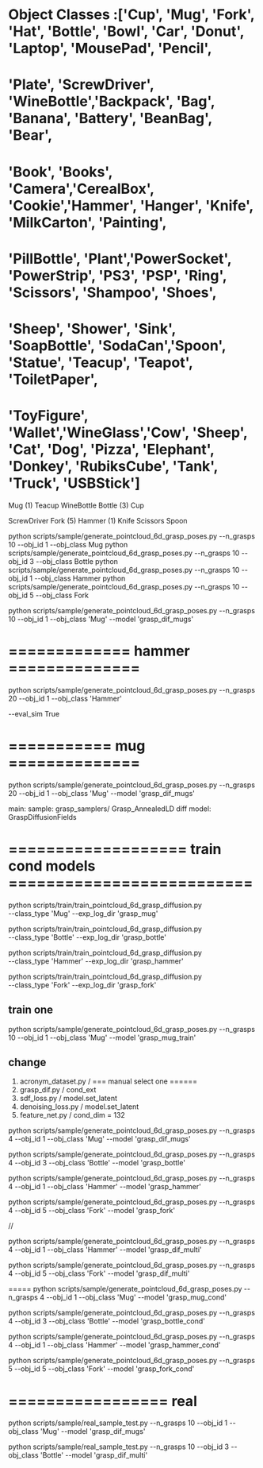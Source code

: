 
# Object Classes :['Cup', 'Mug', 'Fork', 'Hat', 'Bottle', 'Bowl', 'Car', 'Donut', 'Laptop', 'MousePad', 'Pencil',
# 'Plate', 'ScrewDriver', 'WineBottle','Backpack', 'Bag', 'Banana', 'Battery', 'BeanBag', 'Bear',
# 'Book', 'Books', 'Camera','CerealBox', 'Cookie','Hammer', 'Hanger', 'Knife', 'MilkCarton', 'Painting',
# 'PillBottle', 'Plant','PowerSocket', 'PowerStrip', 'PS3', 'PSP', 'Ring', 'Scissors', 'Shampoo', 'Shoes',
# 'Sheep', 'Shower', 'Sink', 'SoapBottle', 'SodaCan','Spoon', 'Statue', 'Teacup', 'Teapot', 'ToiletPaper',
# 'ToyFigure', 'Wallet','WineGlass','Cow', 'Sheep', 'Cat', 'Dog', 'Pizza', 'Elephant', 'Donkey', 'RubiksCube', 'Tank', 'Truck', 'USBStick']



Mug (1)
Teacup
WineBottle
Bottle (3)
Cup


ScrewDriver
Fork (5)
Hammer (1)
Knife
Scissors
Spoon



python scripts/sample/generate_pointcloud_6d_grasp_poses.py --n_grasps 10 --obj_id 1 --obj_class Mug
python scripts/sample/generate_pointcloud_6d_grasp_poses.py --n_grasps 10 --obj_id 3 --obj_class Bottle
python scripts/sample/generate_pointcloud_6d_grasp_poses.py --n_grasps 10 --obj_id 1 --obj_class Hammer
python scripts/sample/generate_pointcloud_6d_grasp_poses.py --n_grasps 10 --obj_id 5 --obj_class Fork


python scripts/sample/generate_pointcloud_6d_grasp_poses.py --n_grasps 10 --obj_id 1 --obj_class 'Mug' --model 'grasp_dif_mugs'



# ============= hammer ==============
python scripts/sample/generate_pointcloud_6d_grasp_poses.py --n_grasps 20 --obj_id 1 --obj_class 'Hammer' 


--eval_sim True

# =========== mug ==============
python scripts/sample/generate_pointcloud_6d_grasp_poses.py --n_grasps 20 --obj_id 1 --obj_class 'Mug' --model 'grasp_dif_mugs'





main: 
sample: grasp_samplers/ Grasp_AnnealedLD
diff model: GraspDiffusionFields



# =================== train cond models ==========================
python scripts/train/train_pointcloud_6d_grasp_diffusion.py \
--class_type 'Mug' --exp_log_dir 'grasp_mug'

python scripts/train/train_pointcloud_6d_grasp_diffusion.py \
--class_type 'Bottle' --exp_log_dir 'grasp_bottle'

python scripts/train/train_pointcloud_6d_grasp_diffusion.py \
--class_type 'Hammer' --exp_log_dir 'grasp_hammer'

python scripts/train/train_pointcloud_6d_grasp_diffusion.py \
--class_type 'Fork' --exp_log_dir 'grasp_fork'

## train one

python scripts/sample/generate_pointcloud_6d_grasp_poses.py --n_grasps 10 --obj_id 1 --obj_class 'Mug' --model 'grasp_mug_train'

## change
1. acronym_dataset.py / === manual select one ======
2. grasp_dif.py / cond_ext
3. sdf_loss.py / model.set_latent                                                           
4. denoising_loss.py / model.set_latent
5. feature_net.py / cond_dim = 132



python scripts/sample/generate_pointcloud_6d_grasp_poses.py --n_grasps 4 --obj_id 1 --obj_class 'Mug' --model 'grasp_dif_mugs'

python scripts/sample/generate_pointcloud_6d_grasp_poses.py --n_grasps 4 --obj_id 3 --obj_class 'Bottle' --model 'grasp_bottle'

python scripts/sample/generate_pointcloud_6d_grasp_poses.py --n_grasps 4 --obj_id 1 --obj_class 'Hammer' --model 'grasp_hammer'

python scripts/sample/generate_pointcloud_6d_grasp_poses.py --n_grasps 4 --obj_id 5 --obj_class 'Fork' --model 'grasp_fork'

//

python scripts/sample/generate_pointcloud_6d_grasp_poses.py --n_grasps 4 --obj_id 1 --obj_class 'Hammer' --model 'grasp_dif_multi'

python scripts/sample/generate_pointcloud_6d_grasp_poses.py --n_grasps 4 --obj_id 5 --obj_class 'Fork' --model 'grasp_dif_multi'

=====
python scripts/sample/generate_pointcloud_6d_grasp_poses.py --n_grasps 4 --obj_id 1 --obj_class 'Mug' --model 'grasp_mug_cond'

python scripts/sample/generate_pointcloud_6d_grasp_poses.py --n_grasps 4 --obj_id 3 --obj_class 'Bottle' --model 'grasp_bottle_cond'

python scripts/sample/generate_pointcloud_6d_grasp_poses.py --n_grasps 4 --obj_id 1 --obj_class 'Hammer' --model 'grasp_hammer_cond'

python scripts/sample/generate_pointcloud_6d_grasp_poses.py --n_grasps 5 --obj_id 5 --obj_class 'Fork' --model 'grasp_fork_cond'


# ================= real

python scripts/sample/real_sample_test.py --n_grasps 10 --obj_id 1 --obj_class 'Mug' --model 'grasp_dif_mugs'

python scripts/sample/real_sample_test.py --n_grasps 10 --obj_id 3 --obj_class 'Bottle' --model 'grasp_dif_multi'